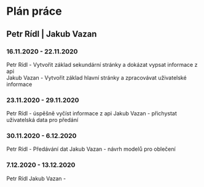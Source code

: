 # Plán práce

## Petr Rídl | Jakub Vazan

### 16.11.2020 - 22.11.2020

Petr Rídl - Vytvořit základ sekundární stránky a dokázat vypsat informace z api  
Jakub Vazan - Vytvořit základ hlavní stránky a zpracovávat uživatelské informace

### 23.11.2020 - 29.11.2020
Petr Rídl - úspěšně vyčíst informace z api
Jakub Vazan - přichystat uživatelská data pro předání

### 30.11.2020 - 6.12.2020
Petr Rídl - Předávání dat
Jakub Vazan - návrh modelů pro oblečení

### 7.12.2020 - 13.12.2020
Petr Rídl 
Jakub Vazan - 

